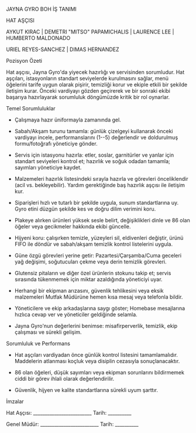 JAYNA GYRO BOH İŞ TANIMI

HAT AŞÇISI

AYKUT KIRAC \| DEMETRI "MITSO" PAPAMICHALIS \| LAURENCE LEE \| HUMBERTO
MALDONADO

URIEL REYES-SANCHEZ \| DIMAS HERNANDEZ

Pozisyon Özeti

Hat aşçısı, Jayna Gyro'da yiyecek hazırlığı ve servisinden sorumludur.
Hat aşçıları, istasyonların standart seviyelerde kurulmasını sağlar,
menü öğelerini tarife uygun olarak pişirir, temizliği korur ve ekiple
etkili bir şekilde iletişim kurar. Önceki vardiyayı gözden geçirerek ve
bir sonraki ekibi başarıya hazırlayarak sorumluluk döngümüzde kritik bir
rol oynarlar.

Temel Sorumluluklar

-   Çalışmaya hazır üniformayla zamanında gel.

-   Sabah/Akşam turunu tamamla: günlük çizelgeyi kullanarak önceki
    vardiyayı incele, performanslarını (1--5) değerlendir ve doldurulmuş
    formu/fotoğrafı yöneticiye gönder.

-   Servis için istasyonu hazırla: etler, soslar, garnitürler ve yanlar
    için standart seviyeleri kontrol et; hazırlık ve soğuk odadan
    tamamla; sayımları yöneticiye kaydet.

-   Malzemeleri hazırlık listesindeki sırayla hazırla ve görevleri
    önceliklendir (acil vs. bekleyebilir). Yardım gerektiğinde baş
    hazırlık aşçısı ile iletişim kur.

-   Siparişleri hızlı ve tutarlı bir şekilde uygula, sunum
    standartlarına uy. Gyro etini düzgün şekilde kes ve doğru dilim
    verimini koru.

-   Plakeye alırken ürünleri yüksek sesle belirt, değişiklikleri dinle
    ve 86 olan öğeler veya gecikmeler hakkında ekibi güncelle.

-   Hijyeni koru: çalışırken temizle, yüzeyleri sil, eldivenleri
    değiştir, ürünü FIFO ile döndür ve sabah/akşam temizlik kontrol
    listelerini uygula.

-   Güne özgü görevleri yerine getir: Pazartesi/Çarşamba/Cuma geceleri
    yağ değişimi, soğutucuları çekme veya derin temizlik görevleri.

-   Glutensiz pitaların ve diğer özel ürünlerin stokunu takip et; servis
    sırasında tükenmemek için miktar azaldığında yöneticiyi uyar.

-   Herhangi bir ekipman arızasını, güvenlik tehlikesini veya eksik
    malzemeleri Mutfak Müdürüne hemen kısa mesaj veya telefonla bildir.

-   Yöneticilere ve ekip arkadaşlarına saygı göster; Homebase
    mesajlarına hızlıca cevap ver ve yöneticiler geldiğinde selamla.

-   Jayna Gyro'nun değerlerini benimse: misafirperverlik, temizlik, ekip
    çalışması ve sürekli gelişim.

Sorumluluk ve Performans

-   Hat aşçıları vardiyadan önce günlük kontrol listesini
    tamamlamalıdır. Maddelerin atlanması koçluk veya disiplin cezasıyla
    sonuçlanacaktır.

-   86 olan öğeleri, düşük sayımları veya ekipman sorunlarını
    bildirmemek ciddi bir görev ihlali olarak değerlendirilir.

-   Güvenlik, hijyen ve kalite standartlarına sürekli uyum şarttır.

İmzalar

Hat Aşçısı: \_\_\_\_\_\_\_\_\_\_\_\_\_\_\_\_\_\_\_\_\_\_\_\_\_ Tarih:
\_\_\_\_\_\_\_\_\_\_

Genel Müdür: \_\_\_\_\_\_\_\_\_\_\_\_\_\_\_\_\_\_\_\_\_\_\_\_\_ Tarih:
\_\_\_\_\_\_\_\_\_\_
